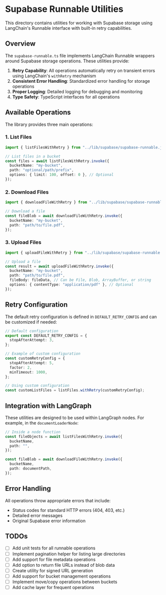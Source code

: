 # Supabase Runnable Utilities

This directory contains utilities for working with Supabase storage using LangChain's Runnable interface with built-in retry capabilities.

## Overview

The `supabase-runnable.ts` file implements LangChain Runnable wrappers around Supabase storage operations. These utilities provide:

1. **Retry Capability**: All operations automatically retry on transient errors using LangChain's `withRetry` mechanism
2. **Consistent Error Handling**: Standardized error handling for storage operations
3. **Proper Logging**: Detailed logging for debugging and monitoring
4. **Type Safety**: TypeScript interfaces for all operations

## Available Operations

The library provides three main operations:

### 1. List Files

```typescript
import { listFilesWithRetry } from "../lib/supabase/supabase-runnable.js";

// List files in a bucket
const files = await listFilesWithRetry.invoke({
  bucketName: "my-bucket",
  path: "optional/path/prefix",
  options: { limit: 100, offset: 0 }, // Optional
});
```

### 2. Download Files

```typescript
import { downloadFileWithRetry } from "../lib/supabase/supabase-runnable.js";

// Download a file
const fileBlob = await downloadFileWithRetry.invoke({
  bucketName: "my-bucket",
  path: "path/to/file.pdf",
});
```

### 3. Upload Files

```typescript
import { uploadFileWithRetry } from "../lib/supabase/supabase-runnable.js";

// Upload a file
const result = await uploadFileWithRetry.invoke({
  bucketName: "my-bucket",
  path: "path/to/file.pdf",
  fileBody: fileData, // Can be File, Blob, ArrayBuffer, or string
  options: { contentType: "application/pdf" }, // Optional
});
```

## Retry Configuration

The default retry configuration is defined in `DEFAULT_RETRY_CONFIG` and can be customized if needed:

```typescript
// Default configuration
export const DEFAULT_RETRY_CONFIG = {
  stopAfterAttempt: 3,
};

// Example of custom configuration
const customRetryConfig = {
  stopAfterAttempt: 5,
  factor: 2,
  minTimeout: 1000,
};

// Using custom configuration
const customListFiles = listFiles.withRetry(customRetryConfig);
```

## Integration with LangGraph

These utilities are designed to be used within LangGraph nodes. For example, in the `documentLoaderNode`:

```typescript
// Inside a node function
const fileObjects = await listFilesWithRetry.invoke({
  bucketName,
  path: "",
});

const fileBlob = await downloadFileWithRetry.invoke({
  bucketName,
  path: documentPath,
});
```

## Error Handling

All operations throw appropriate errors that include:

- Status codes for standard HTTP errors (404, 403, etc.)
- Detailed error messages
- Original Supabase error information

## TODOs

- [ ] Add unit tests for all runnable operations
- [ ] Implement pagination helper for listing large directories
- [ ] Add support for file metadata operations
- [ ] Add option to return file URLs instead of blob data
- [ ] Create utility for signed URL generation
- [ ] Add support for bucket management operations
- [ ] Implement move/copy operations between buckets
- [ ] Add cache layer for frequent operations
